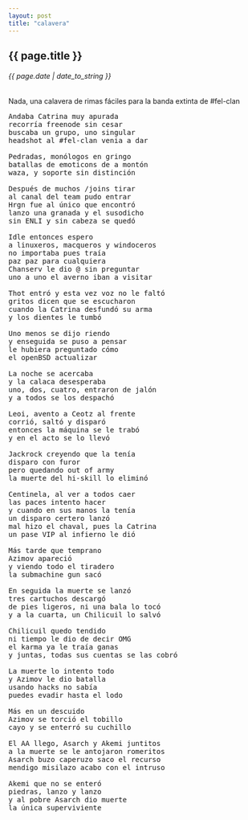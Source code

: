 ```yaml
---
layout: post
title: "calavera"
---
```


## {{ page.title }}
###### {{ page.date | date_to_string }}

Nada, una calavera de rimas fáciles para la banda extinta de #fel-clan

<pre class="lyric">
Andaba Catrina muy apurada
recorría freenode sin cesar
buscaba un grupo, uno singular
headshot al #fel-clan venia a dar

Pedradas, monólogos en gringo
batallas de emoticons de a montón
waza, y soporte sin distinción

Después de muchos /joins tirar
al canal del team pudo entrar
Hrgn fue al único que encontró
lanzo una granada y el susodicho
sin ENLI y sin cabeza se quedó

Idle entonces espero
a linuxeros, macqueros y windoceros
no importaba pues traía
paz paz para cualquiera
Chanserv le dio @ sin preguntar
uno a uno el averno iban a visitar

Thot entró y esta vez voz no le faltó
gritos dicen que se escucharon
cuando la Catrina desfundó su arma
y los dientes le tumbó

Uno menos se dijo riendo
y enseguida se puso a pensar
le hubiera preguntado cómo
el openBSD actualizar

La noche se acercaba
y la calaca desesperaba
uno, dos, cuatro, entraron de jalón
y a todos se los despachó

Leoi, avento a Ceotz al frente
corrió, saltó y disparó
entonces la máquina se le trabó
y en el acto se lo llevó

Jackrock creyendo que la tenía
disparo con furor
pero quedando out of army
la muerte del hi-skill lo eliminó

Centinela, al ver a todos caer
las paces intento hacer
y cuando en sus manos la tenía
un disparo certero lanzó
mal hizo el chaval, pues la Catrina
un pase VIP al infierno le dió

Más tarde que temprano
Azimov apareció
y viendo todo el tiradero
la submachine gun sacó

En seguida la muerte se lanzó
tres cartuchos descargó
de pies ligeros, ni una bala lo tocó
y a la cuarta, un Chilicuil lo salvó

Chilicuil quedo tendido
ni tiempo le dio de decir OMG
el karma ya le traía ganas
y juntas, todas sus cuentas se las cobró

La muerte lo intento todo
y Azimov le dio batalla
usando hacks no sabía
puedes evadir hasta el lodo

Más en un descuido
Azimov se torció el tobillo
cayo y se enterró su cuchillo

El AA llego, Asarch y Akemi juntitos
a la muerte se le antojaron romeritos
Asarch buzo caperuzo saco el recurso
mendigo misilazo acabo con el intruso

Akemi que no se enteró
piedras, lanzo y lanzo
y al pobre Asarch dio muerte
la única superviviente
</pre>
